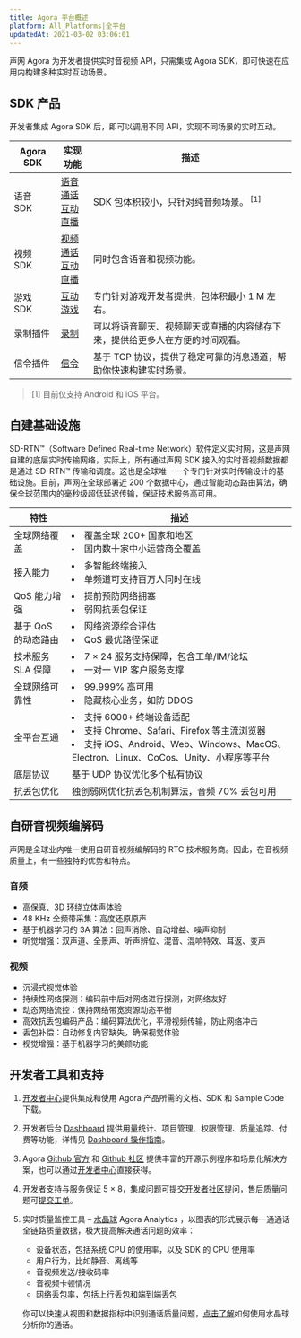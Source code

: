 ```yaml
---
title: Agora 平台概述
platform: All_Platforms|全平台
updatedAt: 2021-03-02 03:06:01
---
```

声网 Agora 为开发者提供实时音视频 API，只需集成 Agora SDK，即可快速在应用内构建多种实时互动场景。

## SDK 产品

开发者集成 Agora SDK 后，即可以调用不同 API，实现不同场景的实时互动。

| Agora SDK      | 实现功能             | 描述                                                         |
| -------- | -------------------- | ------------------------------------------------------------ |
| 语音 SDK  | [语音通话](/cn/Voice/product_voice)<br>[互动直播](/cn/Interactive%20Broadcast/product_live) | SDK 包体积较小，只针对纯音频场景。<sup> [1]</sup>            |
| 视频 SDK  | [视频通话](/cn/Video/product_video)<br>[互动直播](/cn/Interactive%20Broadcast/product_live) | 同时包含语音和视频功能。                                     |
| 游戏 SDK  | [互动游戏](/cn/Interactive%20Gaming/product_gaming)            | 专门针对游戏开发者提供，包体积最小 1 M 左右。                |
| 录制插件 | [录制](/cn/Recording/product_recording)             | 可以将语音聊天、视频聊天或直播的内容储存下来，提供给更多人在方便的时间观看。 |
| 信令插件 | [信令](/cn/Signaling/product_signaling)             | 基于 TCP 协议，提供了稳定可靠的消息通道，帮助你快速构建实时场景。 |

> [1] 目前仅支持 Android 和 iOS 平台。

## 自建基础设施
SD-RTN™（Software Defined Real-time Network）软件定义实时网，这是声网自建的底层实时传输网络，实际上，所有通过声网 SDK 接入的实时音视频数据都是通过 SD-RTN™ 传输和调度。这也是全球唯一一个专门针对实时传输设计的基础设施。目前，声网在全球部署近 200 个数据中心，通过智能动态路由算法，确保全球范围内的毫秒级超低延迟传输，保证技术服务高可用。

| 特性                | 描述                                                         |
| ------------------- | ------------------------------------------------------------ |
| 全球网络覆盖        | <li>覆盖全球 200+ 国家和地区<li>国内数十家中小运营商全覆盖           |
| 接入能力            | <li>多智能终端接入<li>单频道可支持百万人同时在线             |
| QoS 能力增强        | <li>提前预防网络拥塞<li>弱网抗丢包保证                       |
| 基于 QoS 的动态路由 | <li>网络资源综合评估<li>QoS 最优路径保证                     |
| 技术服务 SLA 保障   | <li>7 &times; 24 服务支持保障，包含工单/IM/论坛<li>一对一 VIP 客户服务支撑 |
| 全球网络可靠性   | <li>99.999% 高可用<li>隐藏核心业务，如防 DDOS |
| 全平台互通          | <li>支持 6000+ 终端设备适配<li>支持 Chrome、Safari、Firefox 等主流浏览器<li>支持 iOS、Android、Web、Windows、MacOS、Electron、Linux、CoCos、Unity、小程序等平台 |
| 底层协议            | 基于 UDP 协议优化多个私有协议                                |
| 抗丢包优化          | 独创弱网优化抗丢包机制算法，音频 70% 丢包可用                |

## 自研音视频编解码

声网是全球业内唯一使用自研音视频编解码的 RTC 技术服务商。因此，在音视频质量上，有一些独特的优势和特点。

### 音频

- 高保真、3D 环绕立体声体验
- 48 KHz 全频带采集：高度还原原声
- 基于机器学习的 3A 算法：回声消除、自动增益、噪声抑制
- 听觉增强：双声道、全景声、听声辨位、混音、混响特效、耳返、变声

### 视频

- 沉浸式视觉体验
- 持续性网络探测：编码前中后对网络进行探测，对网络友好
- 动态网络流控：保持网络带宽资源动态平衡
- 高效抗丢包编码产品：编码算法优化，平滑视频传输，防止网络冲击
- 丢包补偿：自动修复内容缺失，确保视觉体验
- 视觉增强：基于机器学习的美颜功能

## 开发者工具和支持

1. [开发者中心](https://docs.agora.io/cn)提供集成和使用 Agora 产品所需的文档、SDK 和 Sample Code 下载。
2. 开发者后台 [Dashboard](https://dashboard.agora.io/stat) 提供用量统计、项目管理、权限管理、质量追踪、付费等功能，详情见 [Dashboard 操作指南](/cn/Interactive%20Broadcast/dashboard)。
3. Agora [Github 官方](https://github.com/AgoraIO) 和 [Github 社区](https://github.com/AgoraIO-Community) 提供丰富的开源示例程序和场景化解决方案，也可以通过[开发者中心](https://docs.agora.io/cn/Agora%20Platform/sampleapps)直接获得。
6. 开发者支持与服务保证 5 &times; 8，集成问题可提交[开发者社区](https://rtcdeveloper.com)提问，售后质量问题可[提交工单](https://dashboard.agora.io/show-ticket-submission)。
7. 实时质量监控工具 – [水晶球](https://dashboard.agora.io/analytics/call/search) Agora Analytics ，以图表的形式展示每一通通话全链路质量数据，极大提高解决通话问题的效率：
   - 设备状态，包括系统 CPU 的使用率，以及 SDK 的 CPU 使用率
   - 用户行为，比如静音、离线等
   - 音视频发送/接收码率
   - 音视频卡顿情况
   - 网络丢包率，包括上行丢包和端到端丢包

   你可以快速从视图和数据指标中识别通话质量问题，[点击了解](https://dashboard.agora.io/analytics/call/tutorial)如何使用水晶球分析你的通话。